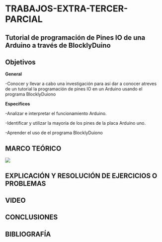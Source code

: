 # TRABAJOS-EXTRA-TERCER-PARCIAL



## Tutorial de programación de Pines IO de una Arduino a través de BlocklyDuino


## Objetivos

**General**

  -Conocer y llevar a cabo una investigación para así dar a conocer atreves de un tutorial la programación de pines IO en un Arduino usando el programa BlocklyDuiono 


**Especificos**

-Analizar e interpretar el funcionamiento  Arduino.

-Identificar y utilizar la mayoría de los pines de la placa Arduino uno.

-Aprender el uso de el programa BlocklyDuiono 


## MARCO TEÓRICO

![](https://github.com/bonacimba/TRABAJOS-EXTRA-TERCER-PARCIAL/blob/main/IMG%20BN/Diagrama%20en%20blanco%20-%20P%C3%A1gina%201%20(2).png)


## EXPLICACIÓN Y RESOLUCIÓN DE EJERCICIOS O PROBLEMAS

## VIDEO


## CONCLUSIONES

## BIBLIOGRAFÍA







